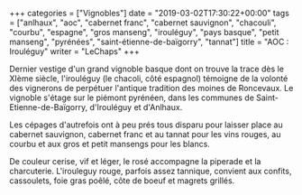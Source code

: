 +++
categories = ["Vignobles"]
date = "2019-03-02T17:30:22+00:00"
tags = ["anlhaux", "aoc", "cabernet franc", "cabernet sauvignon", "chacouli", "courbu", "espagne", "gros manseng", "irouléguy", "pays basque", "petit manseng", "pyrénées", "saint-étienne-de-baïgorry", "tannat"] 
title = "AOC : Irouléguy"
writer = "LeChaps"
+++

Dernier vestige d'un grand vignoble basque dont on trouve la trace dès le XIème siècle, l'irouléguy (le chacoli, côté espagnol) témoigne de la volonté des vignerons de perpétuer l'antique tradition des moines de Roncevaux. Le vignoble s'étage sur le piémont pyrénéen, dans les communes de Saint-Etienne-de-Baïgorry, d'Irouléguy et d'Anlhaux.  

Les cépages d'autrefois ont à peu prés tous disparu pour laisser place au cabernet sauvignon, cabernet franc et au tannat pour les vins rouges, au courbu et aux gros et petit mansengs pour les blancs.  

De couleur cerise, vif et léger, le rosé accompagne la piperade et la charcuterie. L'irouleguy rouge, parfois assez tannique, convient aux confits, cassoulets, foie gras poêlé, côte de boeuf et magrets grillés.